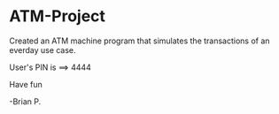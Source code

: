# ATM-Project
Created an ATM machine program that simulates the transactions of an everday use case.

User's PIN is ==>  4444


Have fun


-Brian P.

